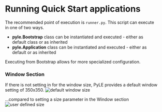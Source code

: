 # Running Quick Start applications

The recommended point of execution is `runner.py`. This script can execute in one of two ways.

* **pyle.Bootstrap** class can be instantiated and executed - either as default class or as inherited  
* **pyle.Application** class can be instantiated and executed - either as default or as inherited

Executing from Bootstrap allows for more specialized configuration.

### Window Section

If there is not setting in for the window size, PyLE provides a default window setting of 350x350.
![default window size][def_win]

...compared to setting a size parameter in the Window section
![user defined size][usr_win]


[def_win]: (https://github.com/razorware/pyxelbox/blob/master/images/350_x_350_default_window.PNG) "Default Window Size"
[usr_win]: (https://github.com/razorware/pyxelbox/blob/master/images/500_x_300_window.PNG) "User Defined Window Size"